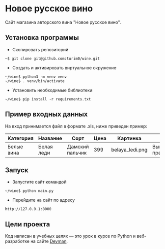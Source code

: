 # Новое русское вино

Сайт магазина авторского вина "Новое русское вино".

## Установка программы 

- Скопировать репозиторий 
```
~$ git clone git@github.com:turim0/wine.git
```
- Создать и активировать виртуальное окружение 
```
~/wine$ python3 -m venv venv
~/wine$ . venv/bin/activate
```
- Установить необходимые библиотеки
```
~/wine$ pip install -r requirements.txt
```
## Пример входных данных 

На вход принимается файл в формате .xls, ниже приведен пример:

| Категория     | Название      | Сорт  | Цена    | Картинка | Акция | 
| ------------- | ------------- | ----- |------   |----------|-------|
| Белые вина    | Белая леди    | Дамский пальчик | 399 | belaya_ledi.png | Выгодное предложение |


## Запуск

- Запустите сайт командой
```
~/wine$ python main.py
```
- Перейдите на сайт по адресу 
```
http://127.0.0.1:8000
```

## Цели проекта

Код написан в учебных целях — это урок в курсе по Python и веб-разработке на сайте [Devman](https://dvmn.org).

